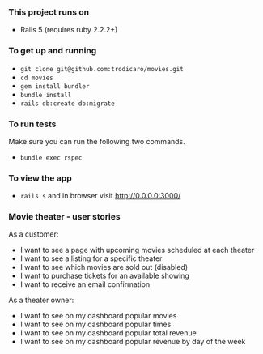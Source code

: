 ### This project runs on
* Rails 5 (requires ruby 2.2.2+)

### To get up and running
* `git clone git@github.com:trodicaro/movies.git`
* `cd movies`
* `gem install bundler`
* `bundle install`
* `rails db:create db:migrate`

### To run tests
Make sure you can run the following two commands.
* `bundle exec rspec`

### To view the app
* `rails s` and in browser visit http://0.0.0.0:3000/

### Movie theater - user stories

As a customer:
* I want to see a page with upcoming movies scheduled at each theater
* I want to see a listing for a specific theater
* I want to see which movies are sold out (disabled)
* I want to purchase tickets for an available showing
* I want to receive an email confirmation

As a theater owner:
* I want to see on my dashboard popular movies
* I want to see on my dashboard popular times
* I want to see on my dashboard popular total revenue
* I want to see on my dashboard popular revenue by day of the week


